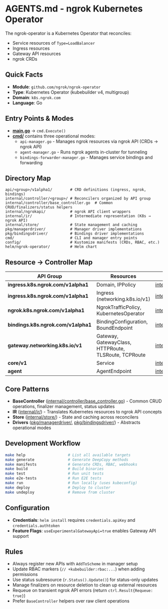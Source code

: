 # AGENTS.md - ngrok Kubernetes Operator

The ngrok-operator is a Kubernetes Operator that reconciles:

- Service resources of `Type=LoadBalancer`
- Ingress resources
- Gateway API resources
- ngrok CRDs

## Quick Facts

- **Module**: `github.com/ngrok/ngrok-operator`
- **Type**: Kubernetes Operator (kubebuilder v4, multigroup)
- **Domain**: `k8s.ngrok.com`
- **Language**: Go

## Entry Points & Modes

- **[main.go](main.go)** → `cmd.Execute()`
- **[cmd/](cmd/)** contains three operational modes:
  - `api-manager.go` - Manages ngrok resources via ngrok API (CRDs → ngrok API)
  - `agent-manager.go` - Runs ngrok agents in-cluster for tunneling
  - `bindings-forwarder-manager.go` - Manages service bindings and forwarding

## Directory Map

```
api/<group>/v1alpha1/        # CRD definitions (ingress, ngrok, bindings)
internal/controller/<group>/ # Reconcilers organized by API group
internal/controller/base_controller.go  # Common CRUD/finalizers/status helpers
internal/ngrokapi/           # ngrok API client wrappers
internal/ir/                 # Intermediate representation (K8s → ngrok API)
internal/store/              # State management and caching
pkg/managerdriver/           # Manager driver implementations
pkg/bindingsdriver/          # Bindings driver implementations
cmd/                         # CLI and manager entry points
config/                      # Kustomize manifests (CRDs, RBAC, etc.)
helm/ngrok-operator/         # Helm chart
```

## Resource → Controller Map

| API Group | Resources | Controller Location |
|-----------|-----------|---------------------|
| **ingress.k8s.ngrok.com/v1alpha1** | Domain, IPPolicy | [internal/controller/ingress/](internal/controller/ingress/) |
| **ingress.k8s.ngrok.com/v1alpha1** | Ingress (networking.k8s.io/v1) | [internal/controller/ingress/](internal/controller/ingress/) |
| **ngrok.k8s.ngrok.com/v1alpha1** | NgrokTrafficPolicy, KubernetesOperator | [internal/controller/ngrok/](internal/controller/ngrok/) |
| **bindings.k8s.ngrok.com/v1alpha1** | BindingConfiguration, BoundEndpoint | [internal/controller/bindings/](internal/controller/bindings/) |
| **gateway.networking.k8s.io/v1** | Gateway, GatewayClass, HTTPRoute, TLSRoute, TCPRoute | [internal/controller/gateway/](internal/controller/gateway/) |
| **core/v1** | Service | [internal/controller/service/](internal/controller/service/) |
| **agent** | AgentEndpoint | [internal/controller/agent/](internal/controller/agent/) |

## Core Patterns

- **BaseController** ([internal/controller/base_controller.go](internal/controller/base_controller.go)) - Common CRUD operations, finalizer management, status updates
- **IR** ([internal/ir/](internal/ir/)) - Translates Kubernetes resources to ngrok API concepts
- **Store** ([internal/store/](internal/store/)) - State and caching across reconcilers
- **Drivers** ([pkg/managerdriver/](pkg/managerdriver/), [pkg/bindingsdriver/](pkg/bindingsdriver/)) - Abstracts operational modes

## Development Workflow

```bash
make help                   # List all available targets
make generate               # Generate DeepCopy methods
make manifests              # Generate CRDs, RBAC, webhooks
make build                  # Build binaries
make test                   # Run unit tests
make e2e-tests              # Run E2E tests
make run                    # Run locally (uses kubeconfig)
make deploy                 # Deploy to cluster
make undeploy               # Remove from cluster
```

## Configuration

- **Credentials**: `helm install` requires `credentials.apiKey` and `credentials.authtoken`
- **Feature Flags**: `useExperimentalGatewayApi=true` enables Gateway API support

## Rules

- Always register new APIs with `AddToScheme` in manager setup
- Update RBAC markers (`// +kubebuilder:rbac:...`) when adding permissions
- Use status subresource (`r.Status().Update()`) for status-only updates
- Manage finalizers on resource deletion to clean up external resources
- Requeue on transient ngrok API errors (return `ctrl.Result{Requeue: true}`)
- Prefer `BaseController` helpers over raw client operations

